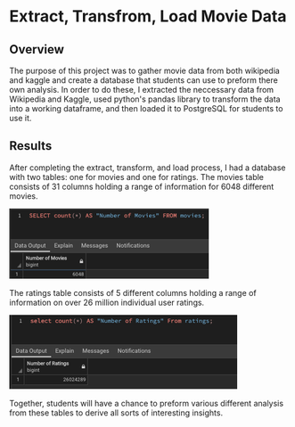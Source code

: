 # Extract, Transfrom, Load Movie Data

## Overview

The purpose of this project was to gather movie data from both wikipedia and kaggle and create a database that students can use to preform there own analysis. In order to do these, I extracted the neccessary data from Wikipedia and Kaggle, used python's pandas library to transform the data into a working dataframe, and then loaded it to PostgreSQL for students to use it.

## Results

After completing the extract, transform, and load process, I had a database with two tables: one for movies and one for ratings. The movies table consists of 31 columns holding a range of information for 6048 different movies.

![Movies_Query](https://github.com/mahmoodsayedi/ETL/blob/main/resources/movies_query.png) 


The ratings table consists of 5 different columns holding a range of information on over 26 million individual user ratings.

![Rating_Query](https://github.com/mahmoodsayedi/ETL/blob/main/resources/ratings_query.png) 


Together, students will have a chance to preform various different analysis from these tables to derive all sorts of interesting insights.

